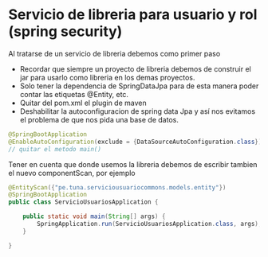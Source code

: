 # Servicio de libreria para usuario y rol (spring security)

Al tratarse de un servicio de libreria debemos como primer paso
- Recordar que siempre un proyecto de libreria debemos de construir el jar para usarlo como libreria en los demas proyectos. 
- Solo tener la dependencia de SpringDataJpa para de esta manera poder contar las etiquetas @Entity, etc.
- Quitar del pom.xml el plugin de maven
- Deshabilitar la autoconfiguracion de spring data Jpa y así nos evitamos el problema de que nos pida una base de datos.
 
``` java
@SpringBootApplication
@EnableAutoConfiguration(exclude = {DataSourceAutoConfiguration.class})
// quitar el metodo main()
``` 

Tener en cuenta que donde usemos la libreria debemos de escribir tambien el nuevo componentScan, por ejemplo

``` java
@EntityScan({"pe.tuna.serviciousuariocommons.models.entity"})
@SpringBootApplication
public class ServicioUsuariosApplication {

    public static void main(String[] args) {
        SpringApplication.run(ServicioUsuariosApplication.class, args);
    }

}
```